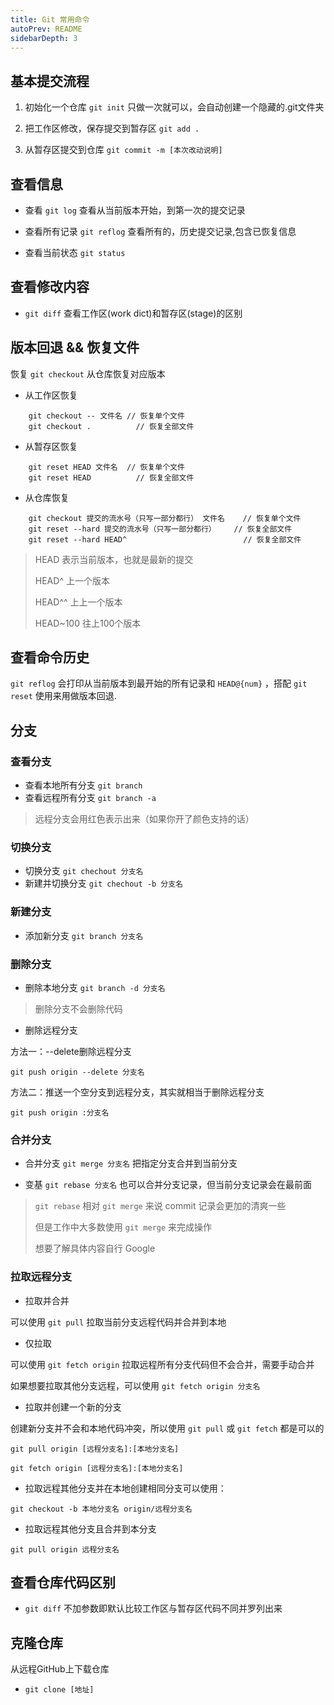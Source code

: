 ```yaml
---
title: Git 常用命令
autoPrev: README
sidebarDepth: 3
---
```


## 基本提交流程

1. 初始化一个仓库 `git init` 只做一次就可以，会自动创建一个隐藏的.git文件夹

2. 把工作区修改，保存提交到暂存区 `git add .`

3. 从暂存区提交到仓库 `git commit -m [本次改动说明]`

## 查看信息

- 查看 `git log` 查看从当前版本开始，到第一次的提交记录

- 查看所有记录 `git reflog` 查看所有的，历史提交记录,包含已恢复信息

- 查看当前状态 `git status`

## 查看修改内容

- `git diff` 查看工作区(work dict)和暂存区(stage)的区别

## 版本回退 && 恢复文件

恢复 `git checkout` 从仓库恢复对应版本

- 从工作区恢复

```shell
	git checkout -- 文件名	// 恢复单个文件
	git checkout .			// 恢复全部文件
```

- 从暂存区恢复

```shell
	git reset HEAD 文件名	// 恢复单个文件
	git reset HEAD 			// 恢复全部文件
```

- 从仓库恢复

```shell
	git checkout 提交的流水号（只写一部分都行） 文件名	// 恢复单个文件
	git reset --hard 提交的流水号（只写一部分都行）	// 恢复全部文件
	git reset --hard HEAD^							// 恢复全部文件
```
> HEAD    表示当前版本，也就是最新的提交
>
> HEAD^   上一个版本
>
> HEAD^^  上上一个版本
>
> HEAD~100   往上100个版本

## 查看命令历史

`git reflog` 会打印从当前版本到最开始的所有记录和 `HEAD@{num}` ，搭配 `git reset` 使用来用做版本回退.

## 分支

### 查看分支

- 查看本地所有分支 `git branch`
- 查看远程所有分支 `git branch -a`

> 远程分支会用红色表示出来（如果你开了颜色支持的话）

### 切换分支

- 切换分支 `git chechout 分支名`
- 新建并切换分支 `git chechout -b 分支名`

### 新建分支

- 添加新分支 `git branch 分支名`

### 删除分支

- 删除本地分支 `git branch -d 分支名`	

> 删除分支不会删除代码

- 删除远程分支 

方法一：--delete删除远程分支

```shell
git push origin --delete 分支名
```

方法二：推送一个空分支到远程分支，其实就相当于删除远程分支

```shell
git push origin :分支名
```

### 合并分支

- 合并分支 `git merge 分支名`	把指定分支合并到当前分支

- 变基 `git rebase 分支名` 也可以合并分支记录，但当前分支记录会在最前面

> `git rebase` 相对 `git merge` 来说 commit 记录会更加的清爽一些
>
> 但是工作中大多数使用 `git merge` 来完成操作
>
> 想要了解具体内容自行 Google

### 拉取远程分支

-  拉取并合并

可以使用 `git pull` 拉取当前分支远程代码并合并到本地

- 仅拉取

可以使用 `git fetch origin` 拉取远程所有分支代码但不会合并，需要手动合并

如果想要拉取其他分支远程，可以使用 `git fetch origin 分支名`

- 拉取并创建一个新的分支

创建新分支并不会和本地代码冲突，所以使用 `git pull` 或 `git fetch` 都是可以的

```shell
git pull origin [远程分支名]:[本地分支名]

git fetch origin [远程分支名]:[本地分支名] 
```

- 拉取远程其他分支并在本地创建相同分支可以使用：

```shell
git checkout -b 本地分支名 origin/远程分支名
```

- 拉取远程其他分支且合并到本分支

```shell
git pull origin 远程分支名
```

## 查看仓库代码区别

- `git diff` 不加参数即默认比较工作区与暂存区代码不同并罗列出来

## 克隆仓库

从远程GitHub上下载仓库

- `git clone [地址]`
